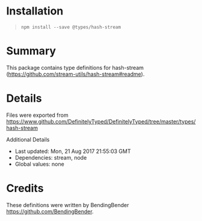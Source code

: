 # Installation
> `npm install --save @types/hash-stream`

# Summary
This package contains type definitions for hash-stream (https://github.com/stream-utils/hash-stream#readme).

# Details
Files were exported from https://www.github.com/DefinitelyTyped/DefinitelyTyped/tree/master/types/hash-stream

Additional Details
 * Last updated: Mon, 21 Aug 2017 21:55:03 GMT
 * Dependencies: stream, node
 * Global values: none

# Credits
These definitions were written by BendingBender <https://github.com/BendingBender>.
